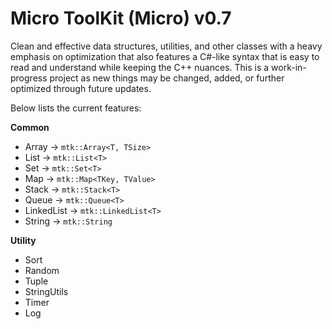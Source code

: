 # Micro ToolKit (Micro) v0.7
Clean and effective data structures, utilities, and other classes with a heavy emphasis on optimization that also features a 
C#-like syntax that is easy to read and understand while keeping the C++ nuances. This is a work-in-progress project as new
things may be changed, added, or further optimized through future updates.

Below lists the current features:

**Common**
- Array       -> ```mtk::Array<T, TSize>```
- List        -> ```mtk::List<T>```
- Set         -> ```mtk::Set<T>```
- Map         -> ```mtk::Map<TKey, TValue>```
- Stack       -> ```mtk::Stack<T>```
- Queue       -> ```mtk::Queue<T>```
- LinkedList  -> ```mtk::LinkedList<T>```
- String      -> ```mtk::String```

**Utility**
- Sort
- Random
- Tuple
- StringUtils
- Timer
- Log
